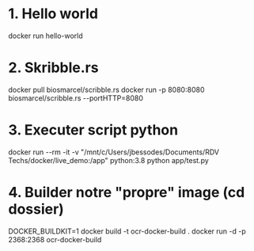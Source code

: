 # 1. Hello world
docker run hello-world

# 2. Skribble.rs
docker pull biosmarcel/scribble.rs
docker run -p 8080:8080 biosmarcel/scribble.rs --portHTTP=8080

# 3. Executer script python
docker run --rm -it -v "/mnt/c/Users/jbessodes/Documents/RDV Techs/docker/live_demo:/app" python:3.8 python app/test.py

# 4. Builder notre "propre" image (cd dossier)
DOCKER_BUILDKIT=1 docker build -t ocr-docker-build .
docker run -d -p 2368:2368 ocr-docker-build